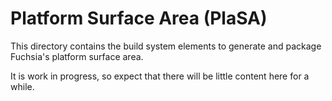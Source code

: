 # Platform Surface Area (PlaSA)

This directory contains the build system elements to generate and package
Fuchsia's platform surface area.

It is work in progress, so expect that there will be little content here for
a while.
